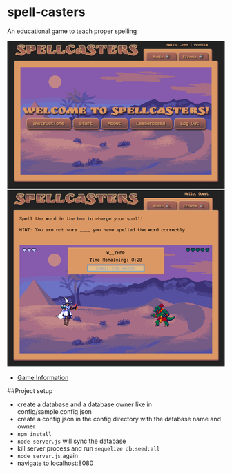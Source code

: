 # spell-casters
An educational game to teach proper spelling

![](https://github.com/SpaceToastCoastToCoast/spell-casters/blob/develop/src/public/img/sc_mainscr.png)
![](https://github.com/SpaceToastCoastToCoast/spell-casters/blob/develop/src/public/img/sp_scr1.png)

* [Game Information](https://github.com/SpaceToastCoastToCoast/spell-casters/wiki/Game-Information)

##Project setup

- create a database and a database owner like in config/sample.config.json
- create a config.json in the config directory with the database name and owner
- `npm install`
- `node server.js` will sync the database
- kill server process and run `sequelize db:seed:all`
- `node server.js` again
- navigate to localhost:8080
